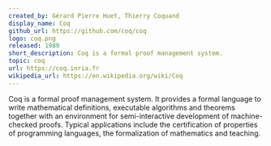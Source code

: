 ```yaml
---
created_by: Gérard Pierre Huet, Thierry Coquand
display_name: Coq
github_url: https://github.com/coq/coq
logo: coq.png
released: 1989
short_description: Coq is a formal proof management system.
topic: coq
url: https://coq.inria.fr
wikipedia_url: https://en.wikipedia.org/wiki/Coq
---
```

Coq is a formal proof management system. It provides a formal language to write
mathematical definitions, executable algorithms and theorems together with an
environment for semi-interactive development of machine-checked proofs. Typical
applications include the certification of properties of programming languages,
the formalization of mathematics and teaching.
